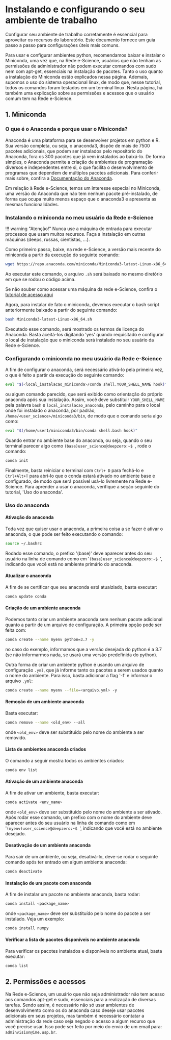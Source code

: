 # Instalando e configurando o seu ambiente de trabalho

Configurar seu ambiente de trabalho corretamente é essencial para aproveitar os recursos do laboratório. Este documento fornece um guia passo a passo para configurações úteis mais comuns.

Para usar e configurar ambientes python, recomendamos baixar e instalar o Miniconda, uma vez que, na Rede e-Science, usuários que não tenham as permissões de administrador não podem executar comandos com sudo nem com apt-get, essenciais na instalação de pacotes. Tanto o uso quanto a instalação do Miniconda estão explicados nessa página. Ademais, supomos o uso do sistema operacional linux, de modo que, nesse tutorial, todos os comandos foram testados em um terminal linux. Nesta página, há também uma explicação sobre as permissões e acessos que o usuário comum tem na Rede e-Science.

## 1. Miniconda 

### O que é o Anaconda e porque usar o Miniconda?

Anaconda é uma plataforma para se desenvolver projetos em python e R. Sua versão completa, ou seja, o anaconda3, dispõe de mais de 7500 pacotes adicionais, que podem ser instalados pelo repositório do Anaconda, fora os 300 pacotes que já vem instalados ao baixá-lo. De forma simples, o Anaconda permite a criação de ambientes de programação diversos e independentes entre si, o que facilita o desenvolvimento de programas que dependem de múltiplos pacotes adicionais. Para conferir mais sobre, confira a [Documentação do Anaconda](https://docs.anaconda.com/).

Em relação à Rede e-Science, temos um interesse especial no Miniconda, uma versão do Anaconda que não tem nenhum pacote pré-instalado, de forma que ocupa muito menos espaço que o anaconda3 e apresenta as mesmas funcionalidades.

### Instalando o miniconda no meu usuário da Rede e-Science

!!! warning "Atenção!"
    Nunca use a máquina de entrada para executar processos que usam muitos recursos. Faça a instalação em outras máquinas (deeps, russas, cientistas, ...).

Como primeiro passo, baixe, na rede e-Science, a versão mais recente do miniconda a partir da execução do seguinte comando:

```bash
wget https://repo.anaconda.com/miniconda/Miniconda3-latest-Linux-x86_64.sh
```

Ao executar este comando, o arquivo `.sh` será baixado no mesmo diretório em que se rodou o código acima.

Se não souber como acessar uma máquina da rede e-Science, confira o [tutorial de acesso aqui](./access.md)

Agora, para instalar de fato o miniconda, devemos executar o bash script anteriormente baixado a partir do seguinte comando:

```bash
bash Miniconda3-latest-Linux-x86_64.sh
```

Executado esse comando, será mostrado os termos de licença do Anaconda. Basta aceitá-los digitando 'yes' quando requisitado e configurar o local de instalação que o miniconda será instalado no seu usuário da Rede e-Science.

### Configurando o miniconda no meu usuário da Rede e-Science

A fim de configurar o anaconda, será necessário ativá-lo pela primeira vez, o que é feito a partir da execução do seguinte comando:

```bash
eval "$(<local_instalacao_miniconda>/conda shell.YOUR_SHELL_NAME hook)"
```

ou algum comando parecido, que será exibido como orientação do próprio anaconda após sua instalação. Assim, você deve substituir `YOUR_SHELL_NAME` pela palavra `bash` e `local_instalacao_anaconda`, pelo caminho para o local onde foi instalado o anaconda, por padrão, `/home/<user_science>/miniconda3/bin`, de modo que o comando seria algo como:

```bash
eval "$(/home/user1/miniconda3/bin/conda shell.bash hook)"
```
Quando entrar no ambiente base do anaconda, ou seja, quando o seu terminal parecer algo como `(base)user_science@deepzero:~$ `, rode o comando:

```bash
conda init
```

Finalmente, basta reiniciar o terminal com `Ctrl+ D` para fechá-lo e `Ctrl+Alt+T` para abri-lo que o conda estará ativado no ambiente base e configurado, de modo que será possível usá-lo livremente na Rede e-Science. Para aprender a usar o anaconda, verifique a seção seguinte do tutorial, 'Uso do anaconda'.

### Uso do anaconda

#### Ativação do anaconda
Toda vez que quiser usar o anaconda, a primeira coisa a se fazer é ativar o anaconda, o que pode ser feito executando o comando:
```bash
source ~/.bashrc
```
Rodado esse comando, o prefixo '(base)' deve aparecer antes do seu usuário na linha de comando como em '`(base)user_science@deepzero:~$ `', indicando que você está no ambiente primário do anaconda.

#### Atualizar o anaconda
A fim de se certificar que seu anaconda está atualziado, basta executar:
```bash 
conda update conda
```

#### Criação de um ambiente anaconda
Podemos tanto criar um ambiente anaconda sem nenhum pacote adicional quanto a partir de um arquivo de configuração. A primeira opção pode ser feita com:

```bash
conda create --name myenv python=3.7 -y
```
no caso do exemplo, informamos que a versão desejada do python é a 3.7 (se não informarmos nada, se usará uma versão predefinida do python).

Outra forma de criar um ambiente python é usando um arquivo de configuração `.yml`, que já informe tanto os pacotes a serem usados quanto o nome do ambiente. Para isso, basta adicionar a flag '-f' e informar o arquivo `.yml`:

```bash
conda create --name myenv --file=<arquivo.yml> -y
```
#### Remoção de um ambiente anaconda
Basta executar:
```bash
conda remove --name <old_env> --all
```
onde `<old_env>` deve ser substituído pelo nome do ambiente a ser removido.

#### Lista de ambientes anaconda criados
O comando a seguir mostra todos os ambientes criados:
```bash
conda env list
```

#### Ativação de um ambiente anaconda
A fim de ativar um ambiente, basta executar:
```bash
conda activate <env_name>
```
onde `<old_env>` deve ser substituído pelo nome do ambiente a ser ativado. Após rodar esse comando, um prefixo com o nome do ambiente deve aparecer antes do seu usuário na linha de comando como em '`(myenv)user_science@deepzero:~$ `', indicando que você está no ambiente desejado.

#### Desativação de um ambiente anaconda
Para sair de um ambiente, ou seja, desativá-lo, deve-se rodar o seguinte comando após ter entrado em algum ambiente anaconda:
```bash
conda deactivate
```

#### Instalação de um pacote com anaconda
A fim de instalar um pacote no ambiente anaconda, basta rodar:
```bash
conda install <package_name>
```
onde `<package_name>` deve ser substituído pelo nome do pacote a ser instalado. Veja um exemplo:

```bash
conda install numpy
```

#### Verificar a lista de pacotes disponíveis no ambiente anaconda
Para verificar os pacotes instalados e disponíveis no ambiente atual, basta executar:
```bash
conda list
```

## 2. Permissões e acessos
Na Rede e-Science, um usuário que não seja administrador não tem acesso aos comandos apt-get e sudo, essenciais para a realização de diversas tarefas. Sendo assim, é necessário não só usar ambientes de desenvolvimento como os do anaconda caso deseje usar pacotes adicionais em seus projetos, mas também é necessário contatar a administração da rede caso seja negado o acesso a algum recurso que você precise usar. Isso pode ser feito por meio do envio de um email para: `adminvision@ime.usp.br`. 

<!-- ## 4. Configurando o Arquivo `.bashrc`
- Alias úteis para comandos comuns -->




